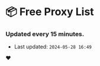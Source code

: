 # :package: Free Proxy List
### Updated every 15 minutes.

- Last updated: `2024-05-28 16:49`

:heart:
